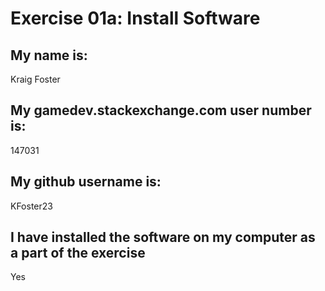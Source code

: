 # Exercise 01a: Install Software

## My name is:
Kraig Foster

## My gamedev.stackexchange.com user number is:
147031

## My github username is:
KFoster23
## I have installed the software on my computer as a part of the exercise
Yes

